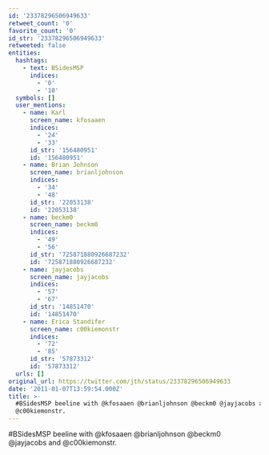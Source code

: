 ```yaml
---
id: '23378296506949633'
retweet_count: '0'
favorite_count: '0'
id_str: '23378296506949633'
retweeted: false
entities:
  hashtags:
    - text: BSidesMSP
      indices:
        - '0'
        - '10'
  symbols: []
  user_mentions:
    - name: Karl
      screen_name: kfosaaen
      indices:
        - '24'
        - '33'
      id_str: '156480951'
      id: '156480951'
    - name: Brian Johnson
      screen_name: brianljohnson
      indices:
        - '34'
        - '48'
      id_str: '22053138'
      id: '22053138'
    - name: beckm0
      screen_name: beckm0
      indices:
        - '49'
        - '56'
      id_str: '725871880926687232'
      id: '725871880926687232'
    - name: jayjacobs
      screen_name: jayjacobs
      indices:
        - '57'
        - '67'
      id_str: '14851470'
      id: '14851470'
    - name: Erica Standifer
      screen_name: c00kiemonstr
      indices:
        - '72'
        - '85'
      id_str: '57873312'
      id: '57873312'
  urls: []
original_url: https://twitter.com/jth/status/23378296506949633
date: '2011-01-07T13:59:54.000Z'
title: >-
  #BSidesMSP beeline with @kfosaaen @brianljohnson @beckm0 @jayjacobs and
  @c00kiemonstr.
---
```


#BSidesMSP beeline with @kfosaaen @brianljohnson @beckm0 @jayjacobs and @c00kiemonstr.